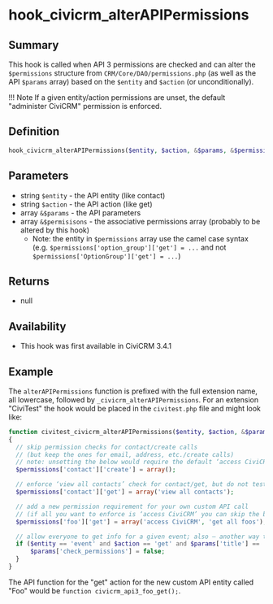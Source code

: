 # hook_civicrm_alterAPIPermissions

## Summary

This hook is called when API 3 permissions are checked and can alter the
`$permissions` structure from `CRM/Core/DAO/permissions.php` (as well as
the API `$params` array) based on the `$entity` and `$action` (or
unconditionally).

!!! Note
    If a given entity/action permissions are unset, the default
    "administer CiviCRM" permission is enforced.


## Definition

```php
hook_civicrm_alterAPIPermissions($entity, $action, &$params, &$permissions)
```

## Parameters

-   string `$entity` - the API entity (like contact)
-   string `$action` - the API action (like get)
-   array `&$params` - the API parameters
-   array `&$permisisons` - the associative permissions array (probably to
    be altered by this hook)
    -   Note: the entity in `$permissions` array use the camel case
        syntax (e.g. `$permissions['option_group']['get'] = ...` and not
        `$permissions['OptionGroup']['get'] = ...`)

## Returns

-   null

## Availability

-   This hook was first available in CiviCRM 3.4.1

## Example

The `alterAPIPermissions` function is prefixed with the full extension name, all lowercase,
followed by `_civicrm_alterAPIPermissions`. For an extension "CiviTest" the hook
would be placed in the `civitest.php` file and might look like:

```php
function civitest_civicrm_alterAPIPermissions($entity, $action, &$params, &$permissions)
{
  // skip permission checks for contact/create calls
  // (but keep the ones for email, address, etc./create calls)
  // note: unsetting the below would require the default ‘access CiviCRM’ permission
  $permissions['contact']['create'] = array();

  // enforce ‘view all contacts’ check for contact/get, but do not test ‘access CiviCRM’
  $permissions['contact']['get'] = array('view all contacts');

  // add a new permission requirement for your own custom API call
  // (if all you want to enforce is ‘access CiviCRM’ you can skip the below altogether)
  $permissions['foo']['get'] = array('access CiviCRM', 'get all foos');

  // allow everyone to get info for a given event; also – another way to skip permissions
  if ($entity == 'event' and $action == 'get' and $params['title'] == 'CiviCon 2038') {
      $params['check_permissions'] = false;
  }
}
```

The API function for the "get" action for the new custom API entity called "Foo" would be
`function civicrm_api3_foo_get();`.




